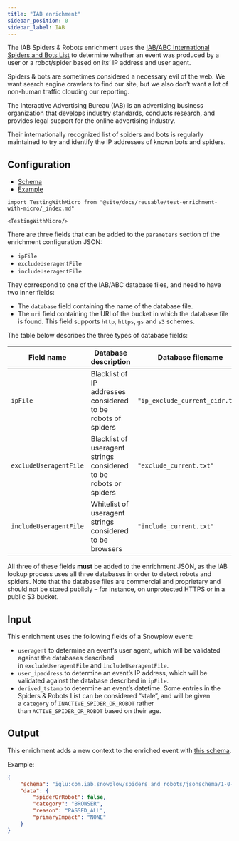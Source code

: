 ```yaml
---
title: "IAB enrichment"
sidebar_position: 0
sidebar_label: IAB
---
```


The IAB Spiders & Robots enrichment uses the [IAB/ABC International Spiders and Bots List](https://iabtechlab.com/software/iababc-international-spiders-and-bots-list/) to determine whether an event was produced by a user or a robot/spider based on its’ IP address and user agent.

Spiders & bots are sometimes considered a necessary evil of the web. We want search engine crawlers to find our site, but we also don’t want a lot of non-human traffic clouding our reporting.

The Interactive Advertising Bureau (IAB) is an advertising business organization that develops industry standards, conducts research, and provides legal support for the online advertising industry.

Their internationally recognized list of spiders and bots is regularly maintained to try and identify the IP addresses of known bots and spiders.

## Configuration

- [Schema](https://github.com/snowplow/iglu-central/blob/master/schemas/com.snowplowanalytics.snowplow.enrichments/iab_spiders_and_robots_enrichment/jsonschema/1-0-0)
- [Example](https://github.com/snowplow/enrich/blob/master/config/enrichments/iab_spiders_and_robots_enrichment.json)

```mdx-code-block
import TestingWithMicro from "@site/docs/reusable/test-enrichment-with-micro/_index.md"

<TestingWithMicro/>
```

There are three fields that can be added to the `parameters` section of the enrichment configuration JSON:

- `ipFile`
- `excludeUseragentFile`
- `includeUseragentFile`

They correspond to one of the IAB/ABC database files, and need to have two inner fields:

- The `database` field containing the name of the database file.
- The `uri` field containing the URI of the bucket in which the database file is found. This field supports `http`, `https`, `gs` and `s3` schemes.

The table below describes the three types of database fields:

| **Field name**         | **Database description**                                          | **Database filename**           |
|------------------------|-------------------------------------------------------------------|---------------------------------|
| `ipFile`               | Blacklist of IP addresses considered to be robots of spiders      | `"ip_exclude_current_cidr.txt"` |
| `excludeUseragentFile` | Blacklist of useragent strings considered to be robots or spiders | `"exclude_current.txt"`         |
| `includeUseragentFile` | Whitelist of useragent strings considered to be browsers          | `"include_current.txt"`         |

All three of these fields **must** be added to the enrichment JSON, as the IAB lookup process uses all three databases in order to detect robots and spiders. Note that the database files are commercial and proprietary and should not be stored publicly – for instance, on unprotected HTTPS or in a public S3 bucket.

## Input

This enrichment uses the following fields of a Snowplow event:

- `useragent` to determine an event’s user agent, which will be validated against the databases described in `excludeUseragentFile` and `includeUseragentFile`.
- `user_ipaddress` to determine an event’s IP address, which will be validated against the database described in `ipFile`.
- `derived_tstamp` to determine an event’s datetime. Some entries in the Spiders & Robots List can be considered “stale”, and will be given a `category` of `INACTIVE_SPIDER_OR_ROBOT` rather than `ACTIVE_SPIDER_OR_ROBOT` based on their age.

## Output

This enrichment adds a new context to the enriched event with [this schema](https://github.com/snowplow/iglu-central/blob/master/schemas/com.iab.snowplow/spiders_and_robots/jsonschema/1-0-0).

Example:

```json
{
    "schema": "iglu:com.iab.snowplow/spiders_and_robots/jsonschema/1-0-0",
    "data": {
        "spiderOrRobot": false,
        "category": "BROWSER",
        "reason": "PASSED_ALL",
        "primaryImpact": "NONE"
    }
}
```
